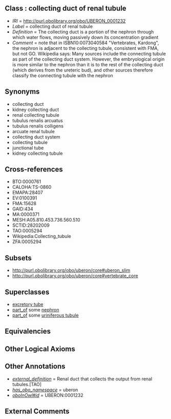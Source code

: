 
## Class : collecting duct of renal tubule

 * *IRI* = http://purl.obolibrary.org/obo/UBERON_0001232
 * *Label* = collecting duct of renal tubule
 * *Definition* = The collecting duct is a portion of the nephron through which water flows, moving passively down its concentration gradient
 * *Comment* = note that in ISBN10:0073040584 "Vertebrates, Kardong", the nephron is adjacent to the collecting tubule, consistent with FMA, but not GO. Wikipedia says: Many sources include the connecting tubule as part of the collecting duct system. However, the embryological origin is more similar to the nephron than it is to the rest of the collecting duct (which derives from the ureteric bud), and other sources therefore classify the connecting tubule with the nephron

## Synonyms

 * collecting duct
 * kidney collecting duct
 * renal collecting tubule
 * tubulus renalis arcuatus
 * tubulus renalis colligens
 * arcuate renal tubule
 * collecting duct system
 * collecting tubule
 * junctional tube
 * kidney collecting tubule

## Cross-references

 * BTO:0000761
 * CALOHA:TS-0860
 * EMAPA:28407
 * EV:0100391
 * FMA:15628
 * GAID:434
 * MA:0000371
 * MESH:A05.810.453.736.560.510
 * SCTID:28202009
 * TAO:0005294
 * Wikipedia:Collecting_tubule
 * ZFA:0005294

## Subsets

 * http://purl.obolibrary.org/obo/uberon/core#uberon_slim
 * http://purl.obolibrary.org/obo/uberon/core#vertebrate_core

## Superclasses

 * [excretory tube](../../UBERON/55/UBERON_0006555.md)
 * [part_of](../../BFO/50/BFO_0000050.md) some [nephron](../../UBERON/85/UBERON_0001285.md)
 * [part_of](../../BFO/50/BFO_0000050.md) some [uriniferous tubule](../../UBERON/84/UBERON_0007684.md)

## Equivalencies


## Other Logical Axioms


## Other Annotations

 * *[external_definition](../../UBPROP/01/UBPROP_0000001.md)* = Renal duct that collects the output from renal tubules.[TAO]
 * *[has_obo_namespace](../../ce/oboInOwl#hasOBONamespace.md)* = uberon
 * *[oboInOwl#id](../../id/oboInOwl#id.md)* = UBERON:0001232

## External Comments

